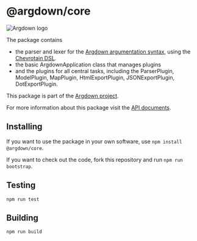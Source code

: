 # @argdown/core

![Argdown logo](https://raw.githubusercontent.com/christianvoigt/argdown/HEAD/argdown-arrow.png?sanitize=true "Argdown logo")

The package contains 

- the parser and lexer for the [Argdown argumentation syntax](https://argdown.org), using the [Chevrotain DSL](https://github.com/SAP/chevrotain).
- the basic ArgdownApplication class that manages plugins 
- and the plugins for all central tasks, including the ParserPlugin, ModelPlugin, MapPlugin, HtmlExportPlugin, JSONExportPlugin, DotExportPlugin.

This package is part of the [Argdown project](https://argdown.org).

For more information about this package visit the [API documents](https://argdown.org/argdown-core/index.html).

## Installing

If you want to use the package in your own software, use `npm install @argdown/core`.

If you want to check out the code, fork this repository and run `npm run bootstrap`.

## Testing

`npm run test`

## Building

`npm run build`